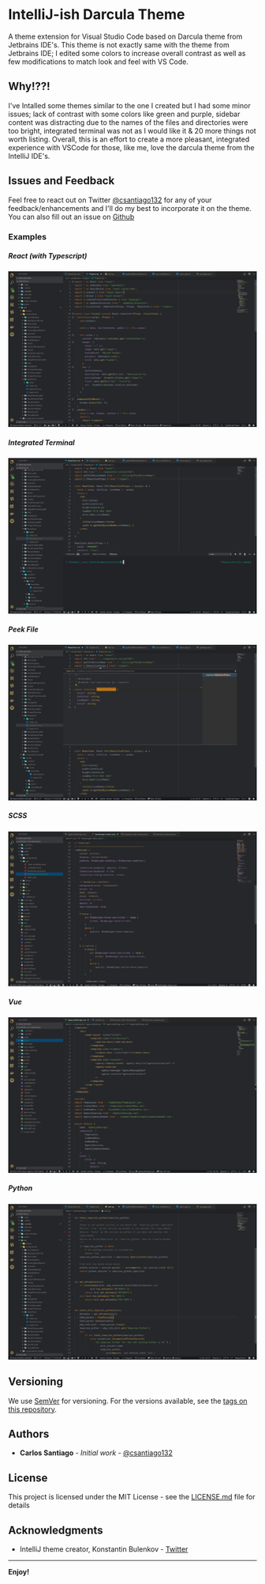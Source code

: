 # IntelliJ-ish Darcula Theme

A theme extension for Visual Studio Code based on Darcula theme from Jetbrains
IDE's. This theme is not exactly same with the theme from Jetbrains IDE; I
edited some colors to increase overall contrast as well as few modifications to
match look and feel with VS Code.

## Why!??!

I've Intalled some themes similar to the one I created but I had some minor
issues; lack of contrast with some colors like green and purple, sidebar content
was distracting due to the names of the files and directories were too bright,
integrated terminal was not as I would like it & 20 more things not worth
listing. Overall, this is an effort to create a more pleasant, integrated
experience with VSCode for those, like me, love the darcula theme from the
IntelliJ IDE's.

## Issues and Feedback

Feel free to react out on Twitter
[@csantiago132](https://twitter.com/csantiago132?lang=en) for any of your
feedback/enhancements and I'll do my best to incorporate it on the theme. You
can also fill out an issue on
[Github](https://github.com/csantiago132/intellij-ish-darcula-theme/issues)

### Examples

##### React (with Typescript)

![React with Typescript](https://raw.githubusercontent.com/csantiago132/intellij-ish-darcula-theme/develop/public/images/react-typescript.png)

##### Integrated Terminal

![Integrated Terminal](https://raw.githubusercontent.com/csantiago132/intellij-ish-darcula-theme/develop/public/images/integrated-terminal.png)

##### Peek File

![Peek File](https://raw.githubusercontent.com/csantiago132/intellij-ish-darcula-theme/develop/public/images/peek-file.png)

##### SCSS

![SCSS](https://raw.githubusercontent.com/csantiago132/intellij-ish-darcula-theme/develop/public/images/scss.png)

##### Vue

![Vue](https://raw.githubusercontent.com/csantiago132/intellij-ish-darcula-theme/develop/public/images/vue.png)

##### Python

![Python](https://raw.githubusercontent.com/csantiago132/intellij-ish-darcula-theme/develop/public/images/python.png)

## Versioning

We use [SemVer](http://semver.org/) for versioning. For the versions available,
see the
[tags on this repository](https://github.com/csantiago132/intellij-ish-darcula-theme/releases).

## Authors

- **Carlos Santiago** - _Initial work_ -
  [@csantiago132](https://twitter.com/csantiago132?lang=en)

## License

This project is licensed under the MIT License - see the
[LICENSE.md](LICENSE.md) file for details

## Acknowledgments

- IntelliJ theme creator, Konstantin Bulenkov -
  [Twitter](https://twitter.com/bulenkov)

---

**Enjoy!**
